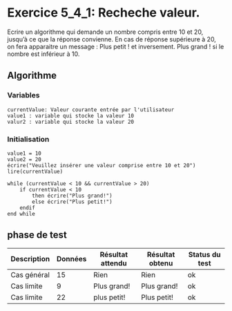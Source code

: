 # Exercice 5_4_1: Recheche valeur.

Ecrire un algorithme qui demande un nombre compris entre 10 et 20, jusqu’à ce que la réponse
convienne. En cas de réponse supérieure à 20, on fera apparaitre un message : Plus petit ! et
inversement. Plus grand ! si le nombre est inférieur à 10.

## Algorithme

### Variables

```
currentValue: Valeur courante entrée par l'utilisateur
value1 : variable qui stocke la valeur 10
valur2 : variable qui stocke la valeur 20
```

### Initialisation

```
value1 = 10
value2 = 20
écrire("Veuillez insérer une valeur comprise entre 10 et 20")
lire(currentValue)
```

```
while (currentValue < 10 && currentValue > 20)
    if currentValue < 10
        then écrire("Plus grand!")
        else écrire("Plus petit!")
    endif
end while
```

## phase de test

| Description | Données | Résultat attendu | Résultat obtenu | Status du test |
| ----------- | ------- | ---------------- | --------------- | -------------- |
| Cas général | 15      | Rien             | Rien            | ok             |
| Cas limite  | 9       | Plus grand!      | Plus grand!     | ok             |
| Cas limite  | 22      | plus petit!      | Plus petit!     | ok             |
